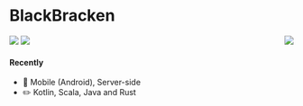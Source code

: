 # BlackBracken

<img align="right" src="https://github-readme-stats.vercel.app/api/top-langs/?username=blackbracken&layout=compact&hide=html"/>

![](https://img.shields.io/badge/madewith-protein-60d1bc.svg?style=for-the-badge)
![](https://img.shields.io/badge/license-humanrights-bf5050.svg?style=for-the-badge)

#### Recently

- :wrench: Mobile (Android), Server-side
- :pencil2: Kotlin, Scala, Java and Rust
